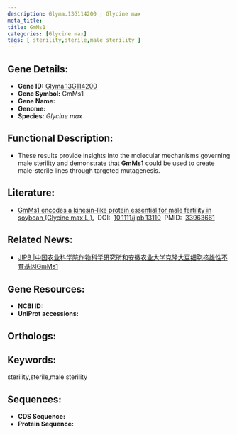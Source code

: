 ```yaml
---
description: Glyma.13G114200 ; Glycine max
meta_title:
title: GmMs1
categories: [Glycine max]
tags: [ sterility,sterile,male sterility ]
---
```


## Gene Details:
- **Gene ID:**	[Glyma.13G114200]()
- **Gene Symbol:** GmMs1
- **Gene Name:** 
- **Genome:** []()
- **Species:** *Glycine max*

## Functional Description:
   - These results provide insights into the molecular mechanisms governing male sterility and demonstrate that **GmMs1** could be used to create male-sterile lines through targeted mutagenesis.

## Literature:
   - [GmMs1 encodes a kinesin-like protein essential for male fertility in soybean (Glycine max L.).]( https://onlinelibrary.wiley.com/doi/10.1111/jipb.13110)&nbsp;&nbsp;DOI:&nbsp;&nbsp;[10.1111/jipb.13110](https://onlinelibrary.wiley.com/doi/10.1111/jipb.13110)&nbsp;&nbsp;PMID:&nbsp;&nbsp;[33963661](https://pubmed.ncbi.nlm.nih.gov/33963661/)

## Related News:
   - [JIPB | ​中国农业科学院作物科学研究所和安徽农业大学克隆大豆细胞核雄性不育基因GmMs1](https://mp.weixin.qq.com/s?__biz=Mzg3MDEwNDEyMg==&mid=2247510016&idx=6&sn=97cd4ce08c8ba32cd07d7fc16fb4ca61&chksm=ce900555f9e78c43c491747f17235ea8ab03291bc4c81756bf9dc47502b68a03d2c671b1ea7d&scene=27#wechat_redirect)

## Gene Resources:
- **NCBI ID:** [](https://www.ncbi.nlm.nih.gov/gene/?term=)
- **UniProt accessions:** [](https://www.uniprot.org/uniprotkb//entry)

## Orthologs:

## Keywords:
sterility,sterile,male sterility

## Sequences:
- **CDS Sequence:**
- **Protein Sequence:**

